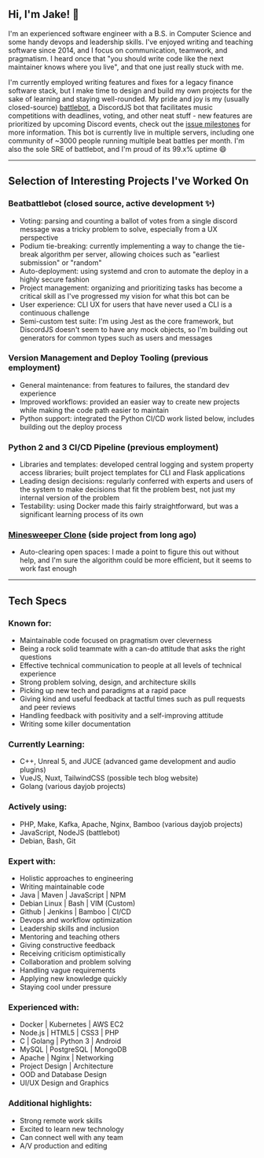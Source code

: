 <!--
**jakethedev/jakethedev** is a ✨ _special_ ✨ repository because its `README.md` (this file) appears on your GitHub profile.

NOTES

For a big ol banner image:
<div align="center">
	<br>
		<img src="banner-image.svg">
	<br>
</div>
-->

## Hi, I'm Jake! 👋

I'm an experienced software engineer with a B.S. in Computer Science and some handy devops and leadership skills. I've enjoyed writing and teaching software since 2014, and I focus on communication, teamwork, and pragmatism. I heard once that "you should write code like the next maintainer knows where you live", and that one just really stuck with me.

I'm currently employed writing features and fixes for a legacy finance software stack, but I make time to design and build my own projects for the sake of learning and staying well-rounded. My pride and joy is my (usually closed-source) [battlebot](https://github.com/jakethedev/beatbattlebot), a DiscordJS bot that facilitates music competitions with deadlines, voting, and other neat stuff - new features are prioritized by upcoming Discord events, check out the [issue milestones](https://github.com/jakethedev/beatbattlebot/milestones) for more information. This bot is currently live in multiple servers, including one community of ~3000 people running multiple beat battles per month. I'm also the sole SRE of battlebot, and I'm proud of its 99.x% uptime 😄

<!--If you like the work I'm doing and want to support it, feel free to make a PR for an open issue in the battlebot repo, or if you're feeling generous you can always throw a few bucks in my [guitar case](https://jakebelowmusic.com/tip-jar)-->

---

## Selection of Interesting Projects I've Worked On

<!-- ### [Beatbattlebot](https://github.com/jakethedev/beatbattlebot) (open source, active development ✨) -->
### Beatbattlebot (closed source, active development ✨)
- Voting: parsing and counting a ballot of votes from a single discord message was a tricky problem to solve, especially from a UX perspective
- Podium tie-breaking: currently implementing a way to change the tie-break algorithm per server, allowing choices such as "earliest submission" or "random"
- Auto-deployment: using systemd and cron to automate the deploy in a highly secure fashion
- Project management: organizing and prioritizing tasks has become a critical skill as I've progressed my vision for what this bot can be
- User experience: CLI UX for users that have never used a CLI is a continuous challenge
- Semi-custom test suite: I'm using Jest as the core framework, but DiscordJS doesn't seem to have any mock objects, so I'm building out generators for common types such as users and messages

### Version Management and Deploy Tooling (previous employment)
- General maintenance: from features to failures, the standard dev experience
- Improved workflows: provided an easier way to create new projects while making the code path easier to maintain
- Python support: integrated the Python CI/CD work listed below, includes building out the deploy process

### Python 2 and 3 CI/CD Pipeline (previous employment)
- Libraries and templates: developed central logging and system property access libraries; built project templates for CLI and Flask applications
- Leading design decisions: regularly conferred with experts and users of the system to make decisions that fit the problem best, not just my internal version of the problem
- Testability: using Docker made this fairly straightforward, but was a significant learning process of its own

### [Minesweeper Clone](https://github.com/jakethedev/minesweeper-java) (side project from long ago)
- Auto-clearing open spaces: I made a point to figure this out without help, and I'm sure the algorithm could be more efficient, but it seems to work fast enough

---

## Tech Specs

### Known for: 
- Maintainable code focused on pragmatism over cleverness
- Being a rock solid teammate with a can-do attitude that asks the right questions
- Effective technical communication to people at all levels of technical experience
- Strong problem solving, design, and architecture skills
- Picking up new tech and paradigms at a rapid pace
- Giving kind and useful feedback at tactful times such as pull requests and peer reviews
- Handling feedback with positivity and a self-improving attitude
- Writing some killer documentation 

### Currently Learning: 
- C++, Unreal 5, and JUCE (advanced game development and audio plugins)
- VueJS, Nuxt, TailwindCSS (possible tech blog website)
- Golang (various dayjob projects)

### Actively using:
- PHP, Make, Kafka, Apache, Nginx, Bamboo (various dayjob projects)
- JavaScript, NodeJS (battlebot)
- Debian, Bash, Git

### Expert with:
- Holistic approaches to engineering
- Writing maintainable code
- Java | Maven | JavaScript | NPM
- Debian Linux | Bash | VIM (Custom)
- Github | Jenkins | Bamboo | CI/CD
- Devops and workflow optimization
- Leadership skills and inclusion
- Mentoring and teaching others
- Giving constructive feedback
- Receiving criticism optimistically
- Collaboration and problem solving
- Handling vague requirements
- Applying new knowledge quickly
- Staying cool under pressure

### Experienced with:
- Docker | Kubernetes | AWS EC2
- Node.js | HTML5 | CSS3 | PHP
- C | Golang | Python 3 | Android
- MySQL | PostgreSQL | MongoDB
- Apache | Nginx | Networking
- Project Design | Architecture
- OOD and Database Design
- UI/UX Design and Graphics

### Additional highlights:
- Strong remote work skills
- Excited to learn new technology
- Can connect well with any team
- A/V production and editing
